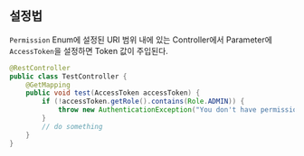 ## 설정법
`Permission` Enum에 설정된 URI 범위 내에 있는 Controller에서 Parameter에 `AccessToken`을 설정하면 Token 값이 주입된다.

```java
@RestController
public class TestController {
	@GetMapping
    public void test(AccessToken accessToken) {
		if (!accessToken.getRole().contains(Role.ADMIN)) {
			throw new AuthenticationException("You don't have permission");
		}
		// do something
    }
}
```